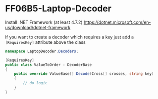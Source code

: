 # FF06B5-Laptop-Decoder

Install .NET Framework (at least 4.7.2) https://dotnet.microsoft.com/en-us/download/dotnet-framework

If you want to create a decoder which requires a key just add a `[RequiresKey]` attribute above the class

```csharp
namespace LaptopDecoder.Decoders;

[RequiresKey]
public class ValueToOrder : DecoderBase
{
    public override ValueBase[] Decode(Cross[] crosses, string key)
    {
        // do logic
    }
}
```
